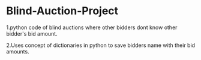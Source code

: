 # Blind-Auction-Project

1.python code of blind auctions where other bidders dont know other bidder's bid amount.

2.Uses concept of dictionaries in python to save bidders name with their bid amounts.
